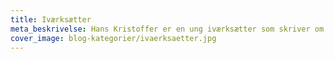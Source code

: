 ```yaml
---
title: Iværksætter
meta_beskrivelse: Hans Kristoffer er en ung iværksætter som skriver om personlig udvikling, markedting, forretning og værktøjer. Han står også bag NextTalk og Pro-Terrasse.
cover_image: blog-kategorier/ivaerksaetter.jpg
---
```

